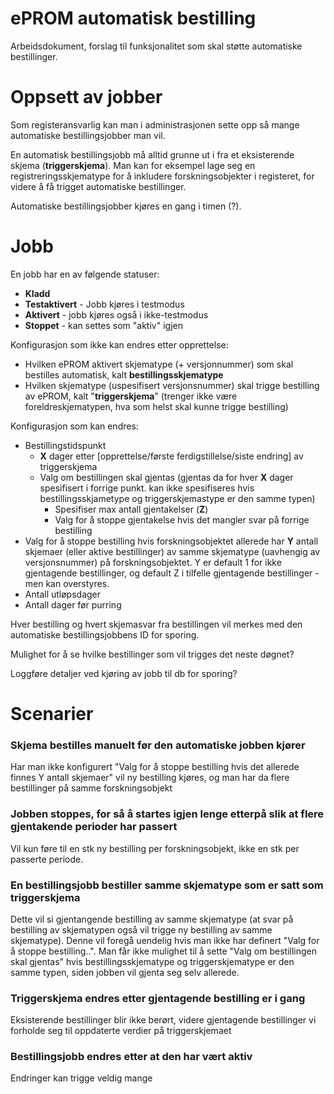 # ePROM automatisk bestilling

Arbeidsdokument, forslag til funksjonalitet som skal støtte automatiske bestillinger.

# Oppsett av jobber

Som registeransvarlig kan man i administrasjonen sette opp så mange automatiske bestillingsjobber man vil.

En automatisk bestillingsjobb må alltid grunne ut i fra et eksisterende skjema (**triggerskjema**). Man kan for eksempel lage seg en registreringsskjematype for å inkludere forskningsobjekter i registeret, for videre å få trigget automatiske bestillinger.

Automatiske bestillingsjobber kjøres en gang i timen (?).

# Jobb

En jobb har en av følgende statuser:
* **Kladd**
* **Testaktivert** - Jobb kjøres i testmodus
* **Aktivert** - jobb kjøres også i ikke-testmodus
* **Stoppet**  - kan settes som "aktiv" igjen

Konfigurasjon som ikke kan endres etter opprettelse:
* Hvilken ePROM aktivert skjematype (+ versjonnummer) som skal bestilles automatisk, kalt **bestillingsskjematype**
* Hvilken skjematype (uspesifisert versjonsnummer) skal trigge bestilling av ePROM, kalt "**triggerskjema**" (trenger ikke være foreldreskjematypen, hva som helst skal kunne trigge bestilling)

Konfigurasjon som kan endres:
* Bestillingstidspunkt
  * **X** dager etter [opprettelse/første ferdigstillelse/siste endring] av triggerskjema
  * Valg om bestillingen skal gjentas (gjentas da for hver **X** dager spesifisert i forrige punkt. kan ikke spesifiseres hvis bestillingsskjametype og triggerskjemastype er den samme typen)
    * Spesifiser max antall gjentakelser (**Z**)
    * Valg for å stoppe gjentakelse hvis det mangler svar på forrige bestilling
* Valg for å stoppe bestilling hvis forskningsobjektet allerede har **Y** antall skjemaer (eller aktive bestillinger) av samme skjematype (uavhengig av versjonsnummer) på forskningsobjektet. Y er default 1 for ikke gjentagende bestillinger, og default Z i tilfelle gjentagende bestillinger - men kan overstyres.
* Antall utløpsdager
* Antall dager før purring
  
Hver bestilling og hvert skjemasvar fra bestillingen vil merkes med den automatiske bestillingsjobbens ID for sporing.

Mulighet for å se hvilke bestillinger som vil trigges det neste døgnet?

Loggføre detaljer ved kjøring av jobb til db for sporing?

# Scenarier

### Skjema bestilles manuelt før den automatiske jobben kjører
Har man ikke konfigurert "Valg for å stoppe bestilling hvis det allerede finnes Y antall skjemaer" vil ny bestilling kjøres, og man har da flere bestillinger på samme forskningsobjekt

### Jobben stoppes, for så å startes igjen lenge etterpå slik at flere gjentakende perioder har passert
Vil kun føre til en stk ny bestilling per forskningsobjekt, ikke en stk per passerte periode.

### En bestillingsjobb bestiller samme skjematype som er satt som triggerskjema
Dette vil si gjentangende bestilling av samme skjematype (at svar på bestilling av skjematypen også vil trigge ny bestilling av samme skjematype). Denne vil foregå uendelig hvis man ikke har definert "Valg for å stoppe bestilling..". 
Man får ikke mulighet til å sette "Valg om bestillingen skal gjentas" hvis bestillingsskjematype og triggerskjematype er den samme typen, siden jobben vil gjenta seg selv allerede.

### Triggerskjema endres etter gjentagende bestilling er i gang
Eksisterende bestillinger blir ikke berørt, videre gjentagende bestillinger vi forholde seg til oppdaterte verdier på triggerskjemaet

### Bestillingsjobb endres etter at den har vært aktiv
Endringer kan trigge veldig mange 
